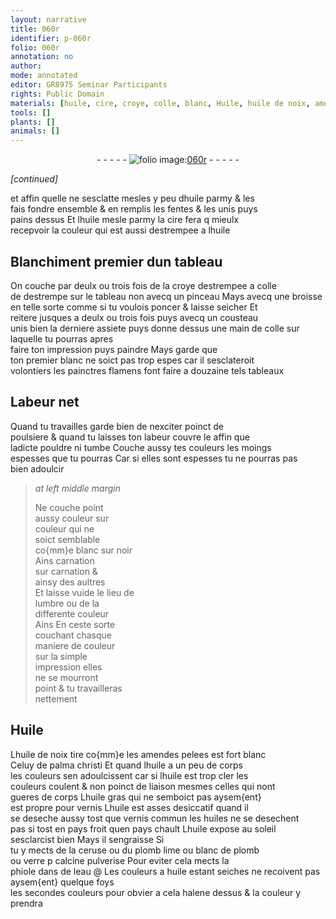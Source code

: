 ```yaml
---
layout: narrative
title: 060r
identifier: p-060r
folio: 060r
annotation: no
author:
mode: annotated
editor: GR8975 Seminar Participants
rights: Public Domain
materials: [huile, cire, croye, colle, blanc, Huile, huile de noix, amendes pelees, palma christi, huile gras, huiles, ceruse, plomb, blanc de plomb, verre, eau]
tools: []
plants: []
animals: []
---
```


<div class="folio" align="center">- - - - - <a href="http://gallica.bnf.fr/ark:/12148/btv1b10500001g/f125.item" target="_blank"><img src="https://cu-mkp.github.io/2017-workshop-edition/assets/photo-icon.png" alt="folio image: " style="display:inline-block; margin-bottom:-3px;"/>060r</a> - - - - - </div>  
 
*[continued]*
  
et affin quelle ne sesclatte mesles y peu d<span class="m">huile</span> parmy & les<br/> fais fondre ensemble & en remplis les fentes & les unis puys<br/> pains dessus Et l<span class="m">huile</span> mesle parmy la <span class="m">cire</span> fera q mieulx<br/> recepvoir la couleur qui est aussi destrempee a l<span class="m">huile</span>
 
 
  

## Blanchiment premier dun tableau

 
On couche par deulx ou trois fois de la <span class="m">croye</span> destrempee a <span class="m">colle</span><br/> de destrempe sur le tableau non avecq un pinceau Mays avecq une broisse<br/> en telle sorte comme si tu voulois poncer & laisse seicher Et<br/> reitere jusques a deulx ou trois fois puys avecq un cousteau<br/> unis bien la derniere assiete puys donne dessus une main de <span class="m">colle</span> sur laquelle tu pourras apres<br/> faire ton impression puys paindre Mays garde que<br/> ton premier <span class="m">blanc</span> ne soict pas trop espes car il sesclateroit<br/> volontiers les <span class="pro">painctres</span> <span class="pl">flamens</span> font faire a douzaine tels tableaux
 
 
  

## Labeur net

 
Quand tu travailles garde bien de nexciter poinct de<br/> poulsiere & quand tu laisses ton labeur couvre le affin que<br/> ladicte pouldre ni tumbe Couche aussy tes couleurs les moings<br/> espesses que tu pourras Car si elles sont espesses tu ne pourras pas<br/> bien adoulcir
 
> *at left middle margin*
> 
>   Ne couche point<br/> aussy couleur sur<br/> couleur qui ne<br/> soict semblable<br/> co{mm}e blanc sur noir<br/> Ains carnation<br/> sur carnation &<br/> ainsy des aultres<br/> Et laisse vuide le lieu de<br/> lumbre ou de la<br/> differente couleur<br/> Ains En ceste sorte<br/> couchant chasque<br/> maniere de couleur<br/> sur la simple<br/> impression elles<br/> ne se mourront<br/> point & tu travailleras<br/> nettement
 
 
  

## <span class="m">Huile</span>

 
L<span class="m">huile de noix</span> tire co{mm}e les <span class="m">amendes pelees</span> est fort blanc<br/> Celuy de <span class="m">palma christi</span> Et quand l<span class="m">huile</span> a un peu de corps<br/> les couleurs sen adoulcissent car si l<span class="m">huile</span> est trop cler les<br/> couleurs coulent & non poinct de liaison mesmes celles qui nont<br/> gueres de corps L<span class="m">huile gras</span> qui ne semboict pas aysem{ent}<br/> est propre pour vernis L<span class="m">huile</span> est asses desiccatif quand il<br/> se deseche aussy tost que vernis commun les <span class="m">huiles</span> ne se desechent<br/> pas si tost en pays froit quen pays chault L<span class="m">huile</span> expose au soleil <br/> sesclarcist bien Mays il sengraisse Si<br/> tu y mects de la <span class="m">ceruse</span> ou du <span class="m">plomb</span> lime ou <span class="m">blanc de plomb</span><br/> ou <span class="m">verre</span> p calcine pulverise Pour eviter cela mects la<br/> phiole dans de l<span class="m">eau</span>
 @
Les couleurs a huile estant seiches ne recoivent pas aysem{ent} quelque foys<br/> les secondes couleurs pour obvier a cela halene dessus & la couleur y<br/> prendra
 

